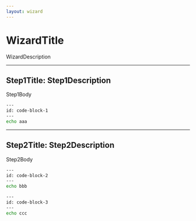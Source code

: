 ```yaml
---
layout: wizard
---
```


# WizardTitle

WizardDescription

---

## Step1Title: Step1Description

Step1Body

```bash
---
id: code-block-1
---
echo aaa
```

---

## Step2Title: Step2Description

Step2Body

```bash
---
id: code-block-2
---
echo bbb
```

```bash
---
id: code-block-3
---
echo ccc
```

